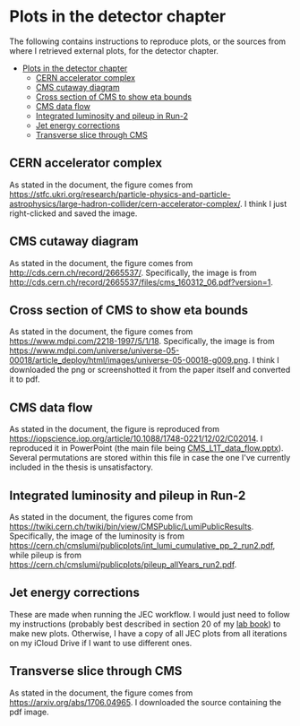 # Plots in the detector chapter

The following contains instructions to reproduce plots, or the sources from where I retrieved external plots, for the detector chapter.

- [Plots in the detector chapter](#plots-in-the-detector-chapter)
  - [CERN accelerator complex](#cern-accelerator-complex)
  - [CMS cutaway diagram](#cms-cutaway-diagram)
  - [Cross section of CMS to show eta bounds](#cross-section-of-cms-to-show-eta-bounds)
  - [CMS data flow](#cms-data-flow)
  - [Integrated luminosity and pileup in Run-2](#integrated-luminosity-and-pileup-in-run-2)
  - [Jet energy corrections](#jet-energy-corrections)
  - [Transverse slice through CMS](#transverse-slice-through-cms)

## CERN accelerator complex

As stated in the document, the figure comes from <https://stfc.ukri.org/research/particle-physics-and-particle-astrophysics/large-hadron-collider/cern-accelerator-complex/>. I think I just right-clicked and saved the image.

## CMS cutaway diagram

As stated in the document, the figure comes from <http://cds.cern.ch/record/2665537/>. Specifically, the image is from <http://cds.cern.ch/record/2665537/files/cms_160312_06.pdf?version=1>.

## Cross section of CMS to show eta bounds

As stated in the document, the figure comes from <https://www.mdpi.com/2218-1997/5/1/18>. Specifically, the image is from <https://www.mdpi.com/universe/universe-05-00018/article_deploy/html/images/universe-05-00018-g009.png>. I think I downloaded the png or screenshotted it from the paper itself and converted it to pdf.

## CMS data flow

As stated in the document, the figure is reproduced from <https://iopscience.iop.org/article/10.1088/1748-0221/12/02/C02014>. I reproduced it in PowerPoint (the main file being [CMS_L1T_data_flow.pptx](CMS_L1T_data_flow.pptx)). Several permutations are stored within this file in case the one I've currently included in the thesis is unsatisfactory.

## Integrated luminosity and pileup in Run-2

As stated in the document, the figures come from <https://twiki.cern.ch/twiki/bin/view/CMSPublic/LumiPublicResults>. Specifically, the image of the luminosity is from <https://cern.ch/cmslumi/publicplots/int_lumi_cumulative_pp_2_run2.pdf>, while pileup is from <https://cern.ch/cmslumi/publicplots/pileup_allYears_run2.pdf>.

## Jet energy corrections

These are made when running the JEC workflow. I would just need to follow my instructions (probably best described in section 20 of my [lab book](https://github.com/eshwen/lab-book)) to make new plots. Otherwise, I have a copy of all JEC plots from all iterations on my iCloud Drive if I want to use different ones.

## Transverse slice through CMS

As stated in the document, the figure comes from <https://arxiv.org/abs/1706.04965>. I downloaded the source containing the pdf image.
